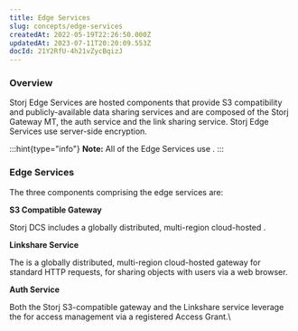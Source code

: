 ```yaml
---
title: Edge Services
slug: concepts/edge-services
createdAt: 2022-05-19T22:26:50.000Z
updatedAt: 2023-07-11T20:20:09.553Z
docId: 21Y2RfU-4h21vZycBqizJ
---
```


### Overview

Storj Edge Services are hosted components that provide S3 compatibility and publicly-available data sharing services and are composed of the Storj Gateway MT, the auth service and the link sharing service. Storj Edge Services use server-side encryption.

:::hint{type="info"}
**Note:** All of the Edge Services use [](docId\:hf2uumViqYvS1oq8TYbeW).&#x20;
:::

### Edge Services

The three components comprising the edge services are:

**S3 Compatible Gateway**

Storj DCS includes a globally distributed, multi-region cloud-hosted [](docId\:yYCzPT8HHcbEZZMvfoCFa).

**Linkshare Service**

The [](docId\:sN2GhYgGUtqBVF65GhKEa) is a globally distributed, multi-region cloud-hosted gateway for standard HTTP requests, for sharing objects with users via a web browser.&#x20;

**Auth Service**

Both the Storj S3-compatible gateway and the Linkshare service leverage the [](docId\:cSsmRiNfJD_NK3ksKCPQ4) for access management via a registered Access Grant.\\

